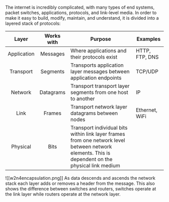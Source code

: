 The internet is incredibly complicated, with many types of end systems, packet switches, applications, protocols, and link-level media. In order to make it easy to build, modify, maintain, and understand, it is divided into a layered stack of protocols:

| Layer | Works with | Purpose | Examples |
| :--: | :--: | ---- | ---- |
| Application | Messages | Where applications and their protocols exist | HTTP, FTP, DNS |
| Transport | Segments | Transports application layer messages between application endpoints | TCP/UDP |
| Network | Datagrams | Transport transport layer segments from one host to another | IP |
| Link | Frames | Transport network layer datagrams between nodes | Ethernet, WiFi |
| Physical | Bits | Transport individual bits within link layer frames from one network level between network elements. This is dependent on the physical link medium |  |
![[w2n4encapsulation.png]]
As data descends and ascends the network stack each layer adds or removes a header from the message. This also shows the difference between switches and routers, switches operate at the link layer while routers operate at the network layer.
